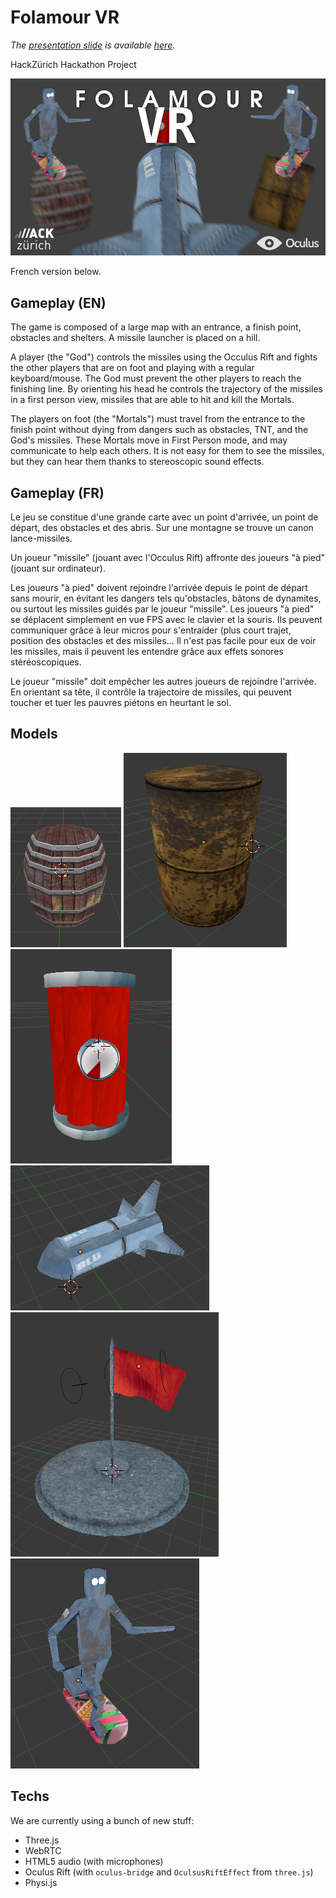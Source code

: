 Folamour VR
==========

*The [presentation slide](slide.pdf?raw=true) is available [here](slide.pdf?raw=true).*

HackZürich Hackathon Project

![Logo](logo/logo-4.jpg?raw=true)

French version below.

## Gameplay (EN)

The game is composed of a large map with an entrance, a finish point, obstacles and shelters. A missile launcher is placed on a hill.

A player (the "God") controls the missiles using the Occulus Rift and fights the other players that are on foot and playing with a regular keyboard/mouse. The God must prevent the other players to reach the finishing line. By orienting his head he controls the trajectory of the missiles in a first person view, missiles that are able to hit and kill the Mortals.

The players on foot (the "Mortals") must travel from the entrance to the finish point without dying from dangers such as obstacles, TNT, and the God's missiles. These Mortals move in First Person mode, and may communicate to help each others. It is not easy for them to see the missiles, but they can hear them thanks to stereoscopic sound effects.

## Gameplay (FR)

Le jeu se constitue d'une grande carte avec un point d'arrivée, un point de départ, des obstacles et des abris. Sur une montagne se trouve un canon lance-missiles.

Un joueur "missile" (jouant avec l'Occulus Rift) affronte des joueurs "à pied" (jouant sur ordinateur).

Les joueurs "à pied" doivent rejoindre l'arrivée depuis le point de départ sans mourir, en évitant les dangers tels qu'obstacles, bâtons de dynamites, ou surtout les missiles guidés par le joueur "missile". Les joueurs "à pied" se déplacent simplement en vue FPS avec le clavier et la souris. Ils peuvent communiquer grâce à leur micros pour s'entraider (plus court trajet, position des obstacles et des missiles... Il n'est pas facile pour eux de voir les missiles, mais il peuvent les entendre grâce aux effets sonores stéréoscopiques.

Le joueur "missile" doit empêcher les autres joueurs de rejoindre l'arrivée. En orientant sa tête, il contrôle la trajectoire de missiles, qui peuvent toucher et tuer les pauvres piétons en heurtant le sol.

## Models
![Barrel 1](assets/models/previews/barrel1-preview.png?raw=true)
![Barrel 2](assets/models/previews/barrel2-preview.png?raw=true)
![Dynamite](assets/models/previews/dynamite-preview.png?raw=true)
![Missile](assets/models/previews/missile-preview.png?raw=true)
![Base](assets/models/previews/flag-base-preview.png?raw=true)
![Robot](assets/models/previews/robot-preview.png?raw=true)

## Techs
We are currently using a bunch of new stuff:

- Three.js
- WebRTC
- HTML5 audio (with microphones)
- Oculus Rift (with `oculus-bridge` and `OculsusRiftEffect` from `three.js`)
- Physi.js
